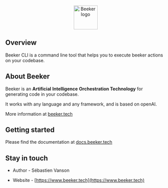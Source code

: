 <!-- markdownlint-disable MD033 MD041 -->
<p align="center" style="margin-top: 20px;">
  <a href="https://www.beeker.tech">
    <img src="https://ik.imagekit.io/beeker/logo.svg?updatedAt=1696089271712" alt="Beeker logo" width="75" />
  </a>
</p>

## Overview

Beeker CLI is a command line tool that helps you to execute beeker actions on your codebase.

## About Beeker

Beeker is an **Artificial** **Intelligence** **Orchestration Technology** for generating code in your codebase.

It works with any language and any framework, and is based on openAI.

More information at [beeker.tech](https://www.beeker.tech)

## Getting started

Please find the documentation at [docs.beeker.tech](https://docs.beeker.tech)

## Stay in touch

- Author - Sébastien Vanson

- Website - [https://www.beeker.tech](https://www.beeker.tech)
